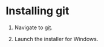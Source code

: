 # Installing git

1. Navigate to [git](https://git-scm.com/downloads).  

2. Launch the installer for Windows.
